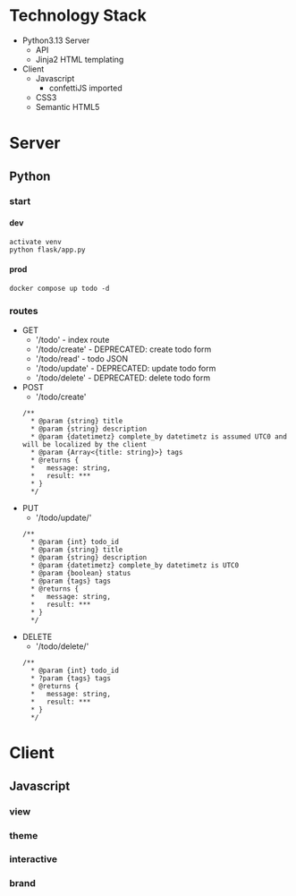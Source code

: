 # Technology Stack
- Python3.13 Server
    - API 
    - Jinja2 HTML templating
- Client
    - Javascript
        - confettiJS imported
    - CSS3
    - Semantic HTML5

# Server
## Python
### start 
#### dev
```
activate venv
python flask/app.py
```

#### prod
```
docker compose up todo -d
```

### routes
- GET
    - '/todo' - index route
    - '/todo/create' - DEPRECATED: create todo form
    - '/todo/read' - todo JSON
    - '/todo/update' - DEPRECATED: update todo form
    - '/todo/delete' - DEPRECATED: delete todo form
- POST
    - '/todo/create'
    ```
    /**
      * @param {string} title 
      * @param {string} description 
      * @param {datetimetz} complete_by datetimetz is assumed UTC0 and will be localized by the client
      * @param {Array<{title: string}>} tags
      * @returns {
      *   message: string,
      *   result: ***
      * } 
      */
    ```
- PUT
    - '/todo/update/<id>'
    ```
    /**
      * @param {int} todo_id
      * @param {string} title 
      * @param {string} description 
      * @param {datetimetz} complete_by datetimetz is UTC0
      * @param {boolean} status
      * @param {tags} tags 
      * @returns {
      *   message: string,
      *   result: ***
      * } 
      */
    ```
- DELETE
    - '/todo/delete/<id>'
    ```
    /**
      * @param {int} todo_id
      * ?param {tags} tags 
      * @returns {
      *   message: string,
      *   result: ***
      * } 
      */
    ```


# Client
## Javascript
### view
### theme
### interactive
### brand